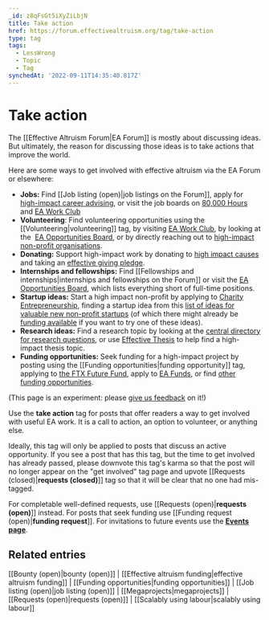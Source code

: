 ```yaml
---
_id: z8qFsGt5iXyZiLbjN
title: Take action
href: https://forum.effectivealtruism.org/tag/take-action
type: tag
tags:
  - LessWrong
  - Topic
  - Tag
synchedAt: '2022-09-11T14:35:40.817Z'
---
```

# Take action

The [[Effective Altruism Forum|EA Forum]] is mostly about discussing ideas. But ultimately, the reason for discussing those ideas is to take actions that improve the world.

Here are some ways to get involved with effective altruism via the EA Forum or elsewhere:

*   **Jobs:** Find [[Job listing (open)|job listings on the Forum]], apply for [high-impact career advising](https://80000hours.org/speak-with-us/), or visit the job boards on [80,000 Hours](https://80000hours.org/job-board/) and [EA Work Club](https://eawork.club/)
*   **Volunteering**: Find volunteering opportunities using the [[Volunteering|volunteering]] tag, by visiting [EA Work Club](https://eawork.club/), by looking at the  [EA Opportunities Board](https://ea-internships.pory.app/board), or by directly reaching out to [high-impact non-profit organisations](https://givingwhatwecan.org/best-charities).
*   **Donating:** Support high-impact work by donating to [high impact causes](https://www.givingwhatwecan.org/cause-areas/) and taking an [effective giving pledge](https://www.givingwhatwecan.org/pledge/).
*   **Internships and fellowships:** Find [[Fellowships and internships|internships and fellowships on the Forum]] or visit the [EA Opportunities Board](https://ea-internships.pory.app/board), which lists everything short of full-time positions.
*   **Startup ideas:** Start a high impact non-profit by applying to [Charity Entrepreneurship](https://www.charityentrepreneurship.com/), finding a startup idea from this [list of ideas for valuable new non-profit startups](https://forum.effectivealtruism.org/posts/faezoENQwSTyw9iop/ea-megaprojects-continued) (of which there might already be [funding available](https://forum.effectivealtruism.org/posts/faezoENQwSTyw9iop/ea-megaprojects-continued?commentId=8N6ysMWesNbyfzsuJ#comments) if you want to try one of these ideas).
*   **Research ideas:** Find a research topic by looking at the [central directory for research questions](https://forum.effectivealtruism.org/posts/MsNpJBzv5YhdfNHc9/a-central-directory-for-open-research-questions), or use [Effective Thesis](https://effectivethesis.org/) to help find a high-impact thesis topic.
*   **Funding opportunities:** Seek funding for a high-impact project by posting using the [[Funding opportunities|funding opportunity]] tag, applying to [the FTX Future Fund](https://ftxfuturefund.org/apply/), apply to [EA Funds](https://funds.effectivealtruism.org/apply-for-funding), or find [other funding opportunities](https://forum.effectivealtruism.org/posts/DqwxrdyQxcMQ8P2rD/list-of-ea-funding-opportunities).

(This page is an experiment: please [give us feedback](https://drive.google.com/forms/d/e/1FAIpQLScgvoD7WrLgmkdTebNs4QzooGB42iDWk9bDPYOd3-QWKOywrg/viewform) on it!)

Use the **take action** tag for posts that offer readers a way to get involved with useful EA work. It is a call to action, an option to volunteer, or anything else.

Ideally, this tag will only be applied to posts that discuss an active opportunity. If you see a post that has this tag, but the time to get involved has already passed, please downvote this tag's karma so that the post will no longer appear on the "get involved" tag page and upvote [[Requests (closed)|**requests (closed)**]] tag so that it will be clear that no one had mis-tagged.

For completable well-defined requests, use [[Requests (open)|**requests (open)**]] instead. For posts that seek funding use [[Funding request (open)|**funding request**]]. For invitations to future events use the [**Events page**](https://forum.effectivealtruism.org/events).

Related entries
---------------

[[Bounty (open)|bounty (open)]] | [[Effective altruism funding|effective altruism funding]] | [[Funding opportunities|funding opportunities]] | [[Job listing (open)|job listing (open)]] | [[Megaprojects|megaprojects]] | [[Requests (open)|requests (open)]] | [[Scalably using labour|scalably using labour]]